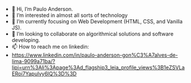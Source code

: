 - 👋 Hi, I’m Paulo Anderson.
- 👀 I’m interested in almost all sorts of technology
- 🌱 I’m currently focusing on Web Development (HTML, CSS, and Vanilla JS).
- 💞️ I’m looking to collaborate on algorithmical solutions and software developing.
- 📫 How to reach me on linkedin:
- https://www.linkedin.com/in/paulo-anderson-gon%C3%A7alves-de-lima-9099a71ba/?lipi=urn%3Ali%3Apage%3Ad_flagship3_leia_profile_views%3B1eZSVLaERoi7Yapulvy6lQ%3D%3D 

<!---
Pucapuka/Pucapuka is a ✨ special ✨ repository because its `README.md` (this file) appears on your GitHub profile.
You can click the Preview link to take a look at your changes.
--->
